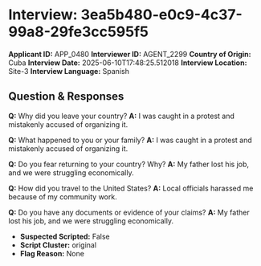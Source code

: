 # Interview: 3ea5b480-e0c9-4c37-99a8-29fe3cc595f5
**Applicant ID:** APP_0480
**Interviewer ID:** AGENT_2299
**Country of Origin:** Cuba
**Interview Date:** 2025-06-10T17:48:25.512018
**Interview Location:** Site-3
**Interview Language:** Spanish

## Question & Responses

**Q:** Why did you leave your country?
**A:** I was caught in a protest and mistakenly accused of organizing it.

**Q:** What happened to you or your family?
**A:** I was caught in a protest and mistakenly accused of organizing it.

**Q:** Do you fear returning to your country? Why?
**A:** My father lost his job, and we were struggling economically.

**Q:** How did you travel to the United States?
**A:** Local officials harassed me because of my community work.

**Q:** Do you have any documents or evidence of your claims?
**A:** My father lost his job, and we were struggling economically.

- **Suspected Scripted:** False
- **Script Cluster:** original
- **Flag Reason:** None